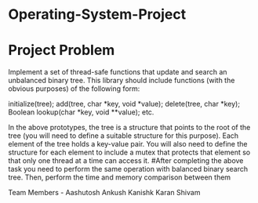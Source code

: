 # Operating-System-Project

# Project Problem
Implement a set of thread-safe functions that update and search an unbalanced binary tree. This library should include functions (with the obvious purposes) of the following form: 


 initialize(tree); 
 add(tree, char *key, void *value); 
 delete(tree, char *key);
 Boolean lookup(char *key, void **value);
 etc. 

In the above prototypes, the tree is a structure that points to the root of the tree (you will need to define a suitable structure for this purpose). Each element of the tree holds a key-value pair. You will also need to define the structure for each element to include a mutex that protects that element so that only one thread at a time can access it. 
#After completing the above task you need to perform the same operation with balanced binary search tree. 
Then, perform the time and memory comparison between them

Team Members -
Aashutosh
Ankush 
Kanishk
Karan
Shivam 
